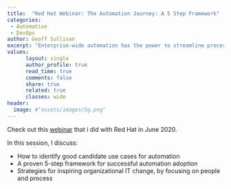 ```yaml
---
title:  "Red Hat Webinar: The Automation Journey: A 5 Step Framework"
categories:
 - Automation
 - DevOps
author: Geoff Sullivan
excerpt: "Enterprise-wide automation has the power to streamline processes, enable innovation and drive value for your business. Getting started on our automation journey can feel challenging -- Where do you begin? How do you get organizational buy-in? -- but it doesn’t have to. Join Geoff Sullivan, MOBIA’s Automation Lead, for a deep dive on how to start your automation journey, what tools and technologies to look at and how to establish effective processes around those technologies."
values:
      layout: single
      author_profile: true
      read_time: true
      comments: false
      share: true
      related: true
      classes: wide
header:
  image: #"assets/images/5g.png"
---
```


Check out this [webinar](https://events.redhat.com/profile/form/index.cfm?PKformID=0x1854980001) that i did with Red Hat in June 2020. 

In this session, I discuss:

- How to identify good candidate use cases for automation
- A proven 5-step framework for successful automation adoption
- Strategies for inspiring organizational IT change, by focusing on people and process